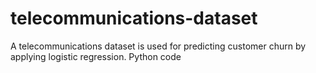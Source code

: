 # telecommunications-dataset
A telecommunications dataset is used for predicting customer churn by applying logistic regression. Python code

